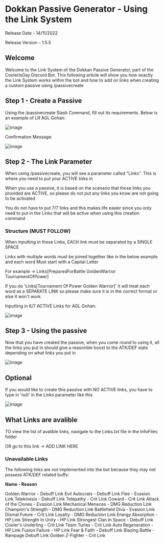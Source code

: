 ﻿# Dokkan Passive Generator - Using the Link System
 
 Release Date - 14/11/2022
 
 Release Version - 1.5.5
 
 ## Welcome
 
 Welcome to the Link System of the Dokkan Passive Generator, part of the CoolerIsGay Discord Bot. This following article will show you how exactly the Link System works within the bot and how to add on links when creating a custom passive using /passivecreate
 
 ## Step 1 - Create a Passive
 
 Using the /passivecreate Slash Command, fill out its requirements. Below is an example of LR AGL Gohan:
 
 ![image](https://user-images.githubusercontent.com/98812930/201784768-b9b71a19-82a8-43e1-9cfe-ccc8e1372df8.png)
 
 Confirmation Message:
 
 ![image](https://user-images.githubusercontent.com/98812930/201784953-2c4b763b-9a5a-48c5-855f-325be8702887.png)

## Step 2 - The Link Parameter

When using /passivecreate, you will see a parameter called "Links". This is where you need to put your ACTIVE links in

When you use a passive, it is based on the scenario that those links you provided are ACTIVE, so please do not put any links you know are not going to be activated

You do not have to put 7/7 links and this makes life easier since you only need to put in the Links that will be active when using this creation command

### Structure (MUST FOLLOW)

When inputting in these Links, EACH link must be separated by a SINGLE SPACE

Links with multiple words must be joined together like in the below example and each word Must start with a Capital Letter

For example -> Links[PreparedForBattle GoldenWarrior TournamentOfPower]

If you do 'Links[Tournament Of Power Golden Warrior]' it will treat each word as a SEPARATE LINK so please make sure it is in the correct format or else it won't work

Inputting in 6/7 ACTIVE Links for AGL Gohan:

![image](https://user-images.githubusercontent.com/98812930/201785791-672d88c2-27ac-4e39-9a5e-7bf26685364e.png)


## Step 3 - Using the passive

Now that you have created the passive, when you come round to using it, all the links you put in should give a reasonble boost to the ATK/DEF stats depending on what links you put in

![image](https://user-images.githubusercontent.com/98812930/201786280-83fcef80-9e75-4a20-b054-26b446ac34a7.png)

## Optional

If you would like to create this passive with NO ACTIVE links, you have to type in 'null' in the Links parameter like this

![image](https://user-images.githubusercontent.com/98812930/201786445-5cc09d8b-2b43-43d4-ba8f-e740ad22b2b1.png)

## What Links are avalible

TO view the list of avalible links, navigate to the Links.txt file in the InfoFiles folder

OR go to this link -> ADD LINK HERE

### Unavailable Links

The following links are not implemented into the bot because they may not possess ATK/DEF related buffs:

**Name - Reason**

Golden Warrior - Debuff Link
Evil Autocrats - Debuff Link
Flee - Evasion Link
Telekinesis - Debuff Link
Telepathy - Crit Link
Coward - Crit Link
Attack of the Clones - Evasion Link
Mechanical Menaces - DMG Reduction Link
Champion's Strength - DMG Reduction Link
Battlefield Diva - Evasion Link
Dismal Future - Crit Link
Loyalty - DMG Reduction Link
Energy Absorption - HP Link
Strength In Unity - HP Link
Strongest Clan In Space - Debuff Link
Cooler's Underling - Crit Link
Team Turles - Crit Link
Auto Regeneration - HP Link
Fusion Failure - HP Link
Fear & Faith - Debuff Link
Blazing Battle - Rampage Debuff Link
Golden Z-Fighter - Crit Link

